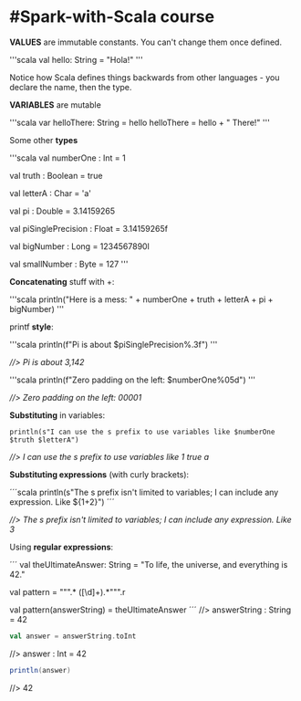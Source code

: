 #Spark-with-Scala course
=============================

**VALUES** are immutable constants. You can't change them once defined.

'''scala
val hello: String = "Hola!"
'''

Notice how Scala defines things backwards from other languages - you declare the
name, then the type.

**VARIABLES** are mutable

'''scala
var helloThere: String = hello
helloThere = hello + " There!"
'''

Some other **types**

'''scala
val numberOne : Int = 1

val truth : Boolean = true

val letterA : Char = 'a'

val pi : Double = 3.14159265

val piSinglePrecision : Float = 3.14159265f

val bigNumber : Long = 1234567890l

val smallNumber : Byte = 127
'''

**Concatenating** stuff with +:

'''scala
println("Here is a mess: " + numberOne + truth + letterA + pi + bigNumber)
'''

printf **style**:

'''scala
println(f"Pi is about $piSinglePrecision%.3f")
'''

*//> Pi is about 3,142*

'''scala
println(f"Zero padding on the left: $numberOne%05d")
'''

*//> Zero padding on the left: 00001*
											  
**Substituting** in variables:

```
println(s"I can use the s prefix to use variables like $numberOne $truth $letterA")
```

*//> I can use the s prefix to use variables like 1 true a*

**Substituting expressions** (with curly brackets):

´´´scala
println(s"The s prefix isn't limited to variables; I can include any expression. Like ${1+2}")
´´´

*//> The s prefix isn't limited to variables; I can include any expression. Like 3*
											 
Using **regular expressions**:

´´´
val theUltimateAnswer: String = "To life, the universe, and everything is 42."

val pattern = """.* ([\d]+).*""".r

val pattern(answerString) = theUltimateAnswer
´´´
//> answerString  : String = 42

```scala
val answer = answerString.toInt
```
//> answer  : Int = 42

```scala
println(answer)
```
//> 42